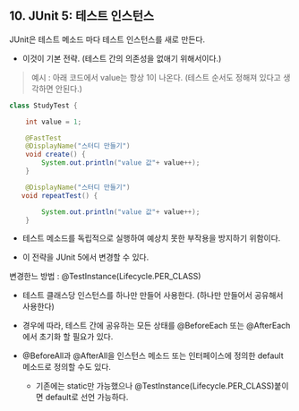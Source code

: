 ## 10. JUnit 5: 테스트 인스턴스

JUnit은 테스트 메소드 마다 테스트 인스턴스를 새로 만든다.

+ 이것이 기본 전략. (테스트 간의 의존성을 없애기 위해서이다.)

> 예시 : 아래 코드에서 value는 항상 1이 나온다. (테스트 순서도 정해져 있다고 생각하면 안된다.)
```java
class StudyTest {

    int value = 1;

    @FastTest
    @DisplayName("스터디 만들기")
    void create() {      
        System.out.println("value 값"+ value++);
    }

    @DisplayName("스터디 만들기")
   void repeatTest() {

        System.out.println("value 값"+ value++);
    }
```

+ 테스트 메소드를 독립적으로 실행하여 예상치 못한 부작용을 방지하기 위함이다.

+ 이 전략을 JUnit 5에서 변경할 수 있다.

변경한느 방법 : @TestInstance(Lifecycle.PER_CLASS)

+ 테스트 클래스당 인스턴스를 하나만 만들어 사용한다. (하나만 만들어서 공유해서 사용한다)

+ 경우에 따라, 테스트 간에 공유하는 모든 상태를 @BeforeEach 또는 @AfterEach에서 초기화 할 필요가 있다.

+ @BeforeAll과 @AfterAll을 인스턴스 메소드 또는 인터페이스에 정의한 default 메소드로 정의할 수도 있다. 
  - 기존에는 static만 가능했으나 @TestInstance(Lifecycle.PER_CLASS)붙이면 default로 선언 가능하다.







